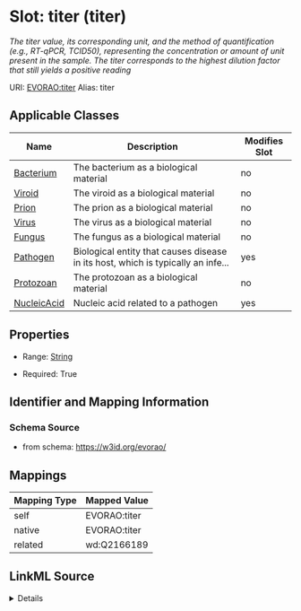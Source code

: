 

# Slot: titer (titer) 


_The titer value, its corresponding unit, and the method of quantification (e.g., RT-qPCR, TCID50), representing the concentration or amount of unit present in the sample. The titer corresponds to the highest dilution factor that still yields a positive reading_





URI: [EVORAO:titer](https://w3id.org/evorao/titer)
Alias: titer

<!-- no inheritance hierarchy -->





## Applicable Classes

| Name | Description | Modifies Slot |
| --- | --- | --- |
| [Bacterium](Bacterium.md) | The bacterium as a biological material |  no  |
| [Viroid](Viroid.md) | The viroid as a biological material |  no  |
| [Prion](Prion.md) | The prion as a biological material |  no  |
| [Virus](Virus.md) | The virus as a biological material |  no  |
| [Fungus](Fungus.md) | The fungus as a biological material |  no  |
| [Pathogen](Pathogen.md) | Biological entity that causes disease in its host, which is typically an infe... |  yes  |
| [Protozoan](Protozoan.md) | The protozoan as a biological material |  no  |
| [NucleicAcid](NucleicAcid.md) | Nucleic acid related to a pathogen |  yes  |







## Properties

* Range: [String](String.md)

* Required: True





## Identifier and Mapping Information







### Schema Source


* from schema: https://w3id.org/evorao/




## Mappings

| Mapping Type | Mapped Value |
| ---  | ---  |
| self | EVORAO:titer |
| native | EVORAO:titer |
| related | wd:Q2166189 |




## LinkML Source

<details>
```yaml
name: titer
description: The titer value, its corresponding unit, and the method of quantification
  (e.g., RT-qPCR, TCID50), representing the concentration or amount of unit present
  in the sample. The titer corresponds to the highest dilution factor that still yields
  a positive reading
title: titer
from_schema: https://w3id.org/evorao/
related_mappings:
- wd:Q2166189
rank: 1000
alias: titer
domain_of:
- NucleicAcid
- Pathogen
range: string
required: true
multivalued: false

```
</details>